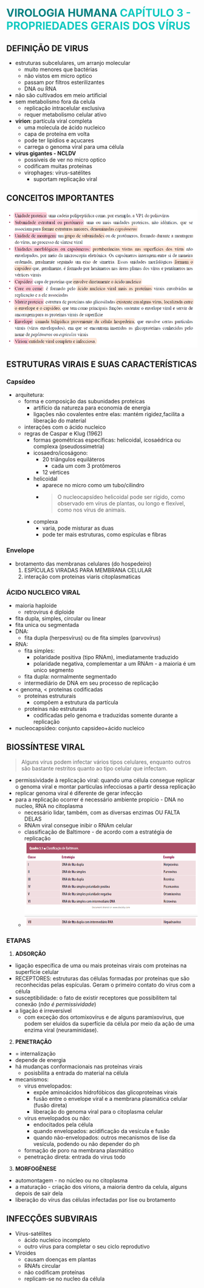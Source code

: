 # <span style="color:teal">**VIROLOGIA HUMANA**</span> <span style="color:#12cac1">CAPÍTULO 3 - PROPRIEDADES GERAIS DOS VÍRUS</span>

## DEFINIÇÃO DE VIRUS

- estruturas subcelulares, um arranjo molecular
    - muito menores que bactérias
    - não vistos em micro optico
    - passam por filtros esterilizantes
    - DNA ou RNA
- não são cultivados em meio artificial
- sem metabolismo fora da celula
    - replicação intracelular exclusiva
    - requer metabolismo celular ativo
- **vírion**: partícula viral completa
    - uma molecula de ácido nucleico
    - capa de proteína em volta
    - pode ter lipidios e açucares
    - carrega o genoma viral para uma célula
- **vírus gigantes - NCLDV**
    - possíveis de ver no micro optico
    - codificam muitas proteínas
    - virophages: vírus-satélites
        - suportam replicação viral

## CONCEITOS IMPORTANTES

![imagem](./assets/definicoes_virologia.png)

## ESTRUTURAS VIRAIS E SUAS CARACTERÍSTICAS
### Capsídeo

- arquitetura:
    - forma e composição das subunidades proteicas
        - artifício da natureza para economia de energia
        - ligações não covalentes entre elas: mantém rigidez,facilita a liberação do material
    - interações com o ácido nucleico
    - regras de Caspar e Klug (1962)
        - formas geométricas específicas: helicoidal, icosaédrica ou complexa (pseudossimetria)
        - icosaedro/icoságono:
            - 20 triângulos equiláteros
                - cada um com 3 protômeros
            - 12 vértices
        - helicoidal
            - aparece no micro como um tubo/cilindro
            - > O nucleocapsídeo helicoidal pode ser rígido, como observado em vírus de plantas, ou longo e flexível, como nos vírus de animais.
        - complexa
            - varia, pode misturar as duas
            - pode ter mais estruturas, como espículas e fibras

### Envelope

- brotamento das membranas celulares (do hospedeiro)
    1. ESPÍCULAS VIRADAS PARA MEMBRANA CELULAR
    2. interação com proteinas viaris citoplasmaticas

### ÁCIDO NUCLEICO VIRAL 

- maioria haploide
    - retrovirus é diploide
- fita dupla, simples, circular ou linear
- fita unica ou segmentada
- DNA:
    - fita dupla (herpesvírus) ou de fita simples (parvovírus)
- RNA:
    - fita simples:
        - polaridade positiva (tipo RNAm), imediatamente traduzido
        - polaridade negativa, complementar a um RNAm - a maioria é um unico segmento
    - fita dupla: normalmente segmentado
    - intermediário de DNA em seu processo de replicação
- < genoma, < proteínas codificadas
    - proteínas estruturais
        - compõem a estrutura da partícula
    - proteínas não estruturais
        - codificadas pelo genoma e traduzidas somente durante a replicação
- nucleocapsídeo: conjunto capsideo+ácido nucleico

## BIOSSÍNTESE VIRAL

> Alguns vírus podem infectar vários
tipos celulares, enquanto outros são bastante restritos quanto ao tipo celular que infectam.

- permissividade à replicação viral: quando uma célula consegue replicar o genoma viral e montar particulas infecciosas a partir dessa replicação
- replicar genoma viral é diferente de gerar infecção
- para a replicação ocorrer é necessário ambiente propício - DNA no nucleo, RNA no citoplasma
    - necessário lidar, também, com as diversas enzimas OU FALTA DELAS
    - RNAm viral consegue inibir o RNAm celular
    - classificação de Baltimore - de acordo com a estratégia de replicação
    - ![imagem](./assets/classificacao_baltimore.png)

### ETAPAS
1. **ADSORÇÃO**

- ligação específica de uma ou mais proteínas virais com proteínas na superfície celular
- RECEPTORES: estruturas das células formadas por proteínas que são reconhecidas pelas espículas. Geram o primeiro contato do vírus com a célula
- susceptibilidade: o fato de existir receptores que possibilitem tal conexão (_não é permissividade_)
- a ligação é irreversivel
    - com exceção
dos ortomixovírus e de alguns paramixovírus, que podem ser eluídos da superfície da célula por
meio da ação de uma enzima viral (neuraminidase).

2. **PENETRAÇÃO**

- = internalização
- depende de energia
- há mudanças conformacionais nas proteínas virais
    - posisbilita a entrada do material na célula
- mecanismos:
    - virus envelopados:
        - expõe aminoácidos hidrofóbicos das glicoproteínas virais
        - fusão entre o envelope viral e a membrana plasmática celular (fusão direta)
        - liberação do genoma viral para o citoplasma celular
    - virus envelopados ou não:
        - endocitados pela célula
        - quando envelopados: acidificação da vesícula e fusão
        - quando não-envelopados: outros mecanismos de lise da vesícula, podendo ou não depender do ph
    - formação de poro na membrana plasmático
    - penetração direta: entrada do virus todo

3. **MORFOGÊNESE**

- automontagem - no núcleo ou no citoplasma
- a maturação - criação dos vírions, a maioria dentro da celula, alguns depois de sair dela
- liberação do vírus das células infectadas por lise ou brotamento

## INFECÇÕES SUBVIRAIS

- Vírus-satélites
    - ácido nucleico incompleto
    - outro vírus para completar o seu ciclo reprodutivo
- Viroides
    - causam doenças em plantas
    - RNAfs circular
    - não codificam proteínas
    - replicam-se no nucleo da célula
